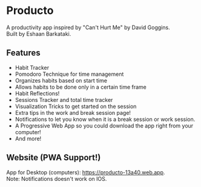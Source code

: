 # Producto

A productivity app inspired by "Can't Hurt Me" by David Goggins. <br />
Built by Eshaan Barkataki. 

## Features

- Habit Tracker
- Pomodoro Technique for time management
- Organizes habits based on start time 
- Allows habits to be done only in a certain time frame
- Habit Reflections!
- Sessions Tracker and total time tracker
- Visualization Tricks to get started on the session
- Extra tips in the work and break session page!
- Notifications to let you know when it is a break session or work session.
- A Progressive Web App so you could download the app right from your computer!
- And more! 

## Website (PWA Support!)

App for Desktop (computers): https://producto-13a40.web.app. <br />
Note: Notifications doesn't work on IOS.
